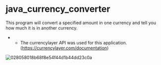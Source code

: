# java_currency_converter
This program will convert a specified amount in one currency and tell you how much it is in another currency.

* - The currencylayer API was used for this application. (https://currencylayer.com/documentation)

![028058018b68f8e54f44d1b44dd23c0a](https://cloud.githubusercontent.com/assets/16641151/12502140/30e8f1dc-c093-11e5-829d-a5bbc76c3a28.gif)
